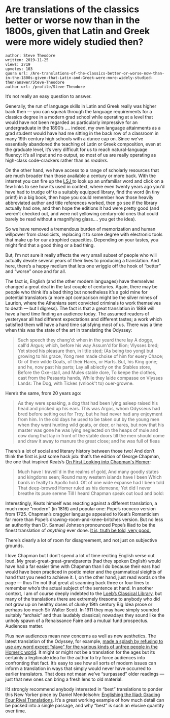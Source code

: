 # Are translations of the classics better or worse now than in the 1800s, given that Latin and Greek were more widely studied then?

	author: Steve Theodore
	written: 2019-11-25
	views: 2719
	upvotes: 103
	quora url: /Are-translations-of-the-classics-better-or-worse-now-than-in-the-1800s-given-that-Latin-and-Greek-were-more-widely-studied-then/answer/Steve-Theodore
	author url: /profile/Steve-Theodore


It’s not really an easy question to answer.

Generally, the run of language skills in Latin and Greek really was higher back then — you can squeak through the language requirements for a classics degree in a modern grad school while operating at a level that would have not been regarded as particularly impressive for an undergraduate in the 1890’s …. indeed, my own language attainments as a grad student would have had me sitting in the back row of a classroom in many 19th century high schools with a dunce cap on. Since we’ve essentially abandoned the teaching of Latin or Greek composition, even at the graduate level, it’s very difficult for us to reach natural-language fluency: it’s all input and no output, so most of us are really operating as high-class code-crackers rather than as _readers._ 

On the other hand, we have access to a range of scholarly resources that are much broader than those available a century or more back. With the internet you can fire up the [LSJ ](http://stephanus.tlg.uci.edu/lsj/#eid=1)to look up an unfamiliar word and click on a few links to see how its used in context, where even twenty years ago you’d have had to trudge off to a suitably equipped library, find the word (in tiny print!) in a big book, then hope you could remember how those heavily abbreviated author and title references worked, then go see if the library actually had one, and then hope the editions it had were pretty good (and weren’t checked out, and were not yellowing century-old ones that could barely be read without a magnifying glass…. you get the idea).

So we have removed a tremendous burden of memorization and human willpower from classicists, replacing it to some degree with electronic tools that make up for our atrophied capacities. Depending on your tastes, you might find that a good thing or a bad thing.

But, I’m not sure it really affects the very small subset of people who will actually devote several years of their lives to producing a translation. And here, there’s a happy medium that lets one wriggle off the hook of “better” and “worse” once and for all.

The fact is, English (and the other modern languages) have themselves changed a great deal in the last couple of centuries. Again, there may be people who think it’s a bad thing but nonetheless it’s a gold mine for potential translators (a more apt comparison might be the silver mines of Laurion, where the Athenians sent convicted criminals to work themselves to death — but I digress). The fact is that a great translation in 1889 will have a hard time finding an audience today. The assumed readers of yesteryear all had different expectations and different tastes; a work which satisfied them will have a hard time satisfying most of us. There was a time when this was the state of the art in translating the Odyssey:

> Such speech they chang'd: when in the yeard there lay
A dogge, call'd Argus; which, before his way
Assum'd for Ilion; Vlysses bred;
Yet stood his pleasure then, in little sted;
(As being too yong) but growing to his grace,
Yong men made choise of him for euery Chace;
Or of their wilde Goats, of their Hares, or Harts.
But, his King gone; and he, now past his parts;
Lay all abiectly on the Stables store,
Before the Oxe-stall, and Mules stable dore,
To keepe the clothes, cast from the Pessants hands,
While they laide compasse on Vlysses Lands:
The Dog, with Tickes (vnlook't to) ouer-growne.

Here’s the same, from 20 years ago:

> As they were speaking, a dog that had been lying asleep raised his head and pricked up his ears. This was Argos, whom Odysseus had bred before setting out for Troy, but he had never had any enjoyment from him. In the old days he used to be taken out by the young men when they went hunting wild goats, or deer, or hares, but now that his master was gone he was lying neglected on the heaps of mule and cow dung that lay in front of the stable doors till the men should come and draw it away to manure the great close; and he was full of fleas

There’s a lot of social and literary history between those two! And don’t think the first is just some hack job: that’s the edition of George Chapman, the one that inspired Keats’s [On First Looking into Chapman's Homer](https://en.wikipedia.org/wiki/On_First_Looking_into_Chapman%27s_Homer):

> Much have I travell'd in the realms of gold,
And many goodly states and kingdoms seen;
Round many western islands have I been
Which bards in fealty to Apollo hold.
Oft of one wide expanse had I been told
That deep-browed Homer ruled as his demesne;
Yet did I never breathe its pure serene
Till I heard Chapman speak out loud and bold:

Interestingly, Keats himself was reacting against a different translation, a much more “modern” (in 1816) and popular one: Pope’s rococco version from 1725. Chapman’s craggier language appealed to Keat’s Romanticism far more than Pope’s drawing-room-and-knee-britches version. But no less an authority than Dr. Samuel Johnson pronounced Pope’s Iliad to be the finest translation of _anything_  ever done. [It is, truth be told, very good.](https://www.nytimes.com/1997/06/01/books/on-reading-pope-s-homer.html)

There’s clearly a lot of room for disagreement, and not just on subjective grounds.

I love Chapman but I don’t spend a lot of time reciting English verse out loud. My great-great-great-grandparents (had they spoken English) would have had a far easier time with Chapman than I do because their ears had would have been practiced in poetic meter and the grammatical sleights of hand that you need to achieve it. I, on the other hand, just read words on the page — thus I’m not that great at scanning back three or four lines to remember who’s the actual subject of the sentence at hand. In another context, I am of course deeply indebted to the [Loeb’s Classical Library](https://www.loebclassics.com/), but many of the translations there are extremely tiresome to anybody who did not grow up on healthy doses of clunky 19th century Big Idea prose or perhaps too much Sir Walter Scott. In 1911 they may have simply sounded suitably “archaic” and thus laudably classical; nowadays they sound like the unholy spawn of a Renaissance Faire and a mutual fund prospectus. Audiences matter.

Plus new audiences mean new concerns as well as new aesthetics. The latest translation of the Odyssey, for example, [made a splash by refusing to use any word except “slave” for the various kinds of unfree people in the Homeric world](https://www.quora.com/Why-does-Emily-Wilsons-new-translation-of-Homers-Odyssey-use-the-term-slave-173-times-when-Robert-Fagles-translation-used-that-term-only-18-times). It might or might not be a translation for the ages but its certainly a legitimate idea for the author to try force audiences into confronting that fact. It’s easy to see how all sorts of modern issues can inform a translation in ways that simply would never have occurred to earlier translators. That does not mean we’ve “surpassed” older readings — just that new ones can bring a fresh lens to old material.

I’d strongly recommend anybody interested in “best” translations to ponder this New Yorker piece by Daniel Mendelsohn: [Englishing the Iliad: Grading Four Rival Translations](https://www.newyorker.com/books/page-turner/englishing-the-iliad-grading-four-rival-translations). It’s a great working example of how much detail can be packed into a single passage, and why “best” is such an elusive quantity over time.


